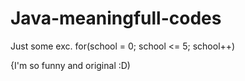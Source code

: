 # Java-meaningfull-codes

Just some exc. for(school = 0; school <= 5; school++)

{I'm so funny and original :D)
